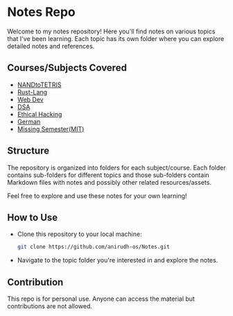 # Notes Repo

Welcome to my notes repository! Here you'll find notes on various topics that I've been learning. Each topic has its own folder where you can explore detailed notes and references.

## Courses/Subjects Covered

- [NANDtoTETRIS](./NANDtoTETRIS)
- [Rust-Lang](./Rust-Lang)
- [Web Dev](./Web%20Dev)
- [DSA](./DSA/)
- [Ethical Hacking](./Ethical%20Hacking/)
- [German](./German/)
- [Missing Semester(MIT)](./Missing%20Semester/)
  
## Structure

The repository is organized into folders for each subject/course. Each folder contains sub-folders for different topics and those sub-folders contain Markdown files with notes and 
possibly other related resources/assets.

Feel free to explore and use these notes for your own learning!

## How to Use

- Clone this repository to your local machine:
  ```bash
  git clone https://github.com/anirudh-os/Notes.git
  ```
- Navigate to the topic folder you're interested in and explore the notes.

## Contribution

This repo is for personal use. Anyone can access the material but contributions are not allowed.
